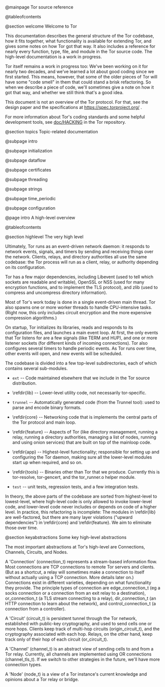 @mainpage Tor source reference

@tableofcontents

@section welcome Welcome to Tor

This documentation describes the general structure of the Tor codebase, how
it fits together, what functionality is available for extending Tor, and
gives some notes on how Tor got that way.  It also includes a reference for
nearly every function, type, file, and module in the Tor source code.  The
high-level documentation is a work in progress.

Tor itself remains a work in progress too: We've been working on it for
nearly two decades, and we've learned a lot about good coding since we first
started.  This means, however, that some of the older pieces of Tor will have
some "code smell" in them that could stand a brisk refactoring.  So when we
describe a piece of code, we'll sometimes give a note on how it got that way,
and whether we still think that's a good idea.

This document is not an overview of the Tor protocol.  For that, see the
design paper and the specifications at https://spec.torproject.org/ .

For more information about Tor's coding standards and some helpful
development tools, see
[doc/HACKING](https://gitweb.torproject.org/tor.git/tree/doc/HACKING) in the
Tor repository.

@section topics Topic-related documentation

@subpage intro

@subpage initialization

@subpage dataflow

@subpage certificates

@subpage threading

@subpage strings

@subpage time_periodic

@subpage configuration


@page intro A high-level overview

@tableofcontents

@section highlevel The very high level

Ultimately, Tor runs as an event-driven network daemon: it responds to
network events, signals, and timers by sending and receiving things over
the network.  Clients, relays, and directory authorities all use the
same codebase: the Tor process will run as a client, relay, or authority
depending on its configuration.

Tor has a few major dependencies, including Libevent (used to tell which
sockets are readable and writable), OpenSSL or NSS (used for many encryption
functions, and to implement the TLS protocol), and zlib (used to
compress and uncompress directory information).

Most of Tor's work today is done in a single event-driven main thread.
Tor also spawns one or more worker threads to handle CPU-intensive
tasks.  (Right now, this only includes circuit encryption and the more
expensive compression algorithms.)

On startup, Tor initializes its libraries, reads and responds to its
configuration files, and launches a main event loop.  At first, the only
events that Tor listens for are a few signals (like TERM and HUP), and
one or more listener sockets (for different kinds of incoming
connections).  Tor also configures several timers to handle periodic
events.  As Tor runs over time, other events will open, and new events
will be scheduled.

The codebase is divided into a few top-level subdirectories, each of
which contains several sub-modules.

   - `ext` -- Code maintained elsewhere that we include in the Tor
     source distribution.

   - \refdir{lib} -- Lower-level utility code, not necessarily
     tor-specific.

   - `trunnel` -- Automatically generated code (from the Trunnel
     tool): used to parse and encode binary formats.

   - \refdir{core} -- Networking code that is implements the central
     parts of the Tor protocol and main loop.

   - \refdir{feature} -- Aspects of Tor (like directory management,
     running a relay, running a directory authorities, managing a list of
     nodes, running and using onion services) that are built on top of the
     mainloop code.

   - \refdir{app} -- Highest-level functionality; responsible for setting
     up and configuring the Tor daemon, making sure all the lower-level
     modules start up when required, and so on.

   - \refdir{tools} -- Binaries other than Tor that we produce.
      Currently this is tor-resolve, tor-gencert, and the tor_runner.o helper
      module.

   - `test` -- unit tests, regression tests, and a few integration
     tests.

In theory, the above parts of the codebase are sorted from highest-level to
lowest-level, where high-level code is only allowed to invoke lower-level
code, and lower-level code never includes or depends on code of a higher
level.  In practice, this refactoring is incomplete: The modules in
\refdir{lib} are well-factored, but there are many layer violations ("upward
dependencies") in \refdir{core} and \refdir{feature}.
We aim to eliminate those over time.

@section keyabstractions Some key high-level abstractions

The most important abstractions at Tor's high-level are Connections,
Channels, Circuits, and Nodes.

A 'Connection' (connection_t) represents a stream-based information flow.
Most connections are TCP connections to remote Tor servers and clients. (But
as a shortcut, a relay will sometimes make a connection to itself without
actually using a TCP connection.  More details later on.)  Connections exist
in different varieties, depending on what functionality they provide.  The
principle types of connection are edge_connection_t (eg a socks connection or
a connection from an exit relay to a destination), or_connection_t (a TLS
stream connecting to a relay), dir_connection_t (an HTTP connection to learn
about the network), and control_connection_t (a connection from a
controller).

A 'Circuit' (circuit_t) is persistent tunnel through the Tor network,
established with public-key cryptography, and used to send cells one or more
hops.  Clients keep track of multi-hop circuits (origin_circuit_t), and the
cryptography associated with each hop.  Relays, on the other hand, keep track
only of their hop of each circuit (or_circuit_t).

A 'Channel' (channel_t) is an abstract view of sending cells to and from a
Tor relay.  Currently, all channels are implemented using OR connections
(channel_tls_t).  If we switch to other strategies in the future, we'll have
more connection types.

A 'Node' (node_t) is a view of a Tor instance's current knowledge and opinions
about a Tor relay or bridge.
